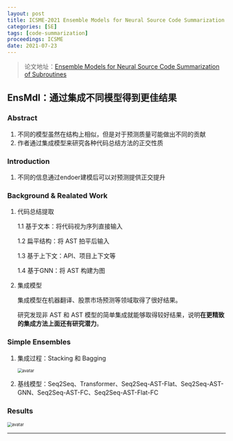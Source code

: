 ```yaml
---
layout: post
title: ICSME-2021 Ensemble Models for Neural Source Code Summarization of Subroutines
categories: [SE]
tags: [code-summarization]
proceedings: ICSME
date: 2021-07-23
---
```


> 论文地址：[Ensemble Models for Neural Source Code Summarization of Subroutines](http://arxiv.org/abs/2107.11423)

## EnsMdl：通过集成不同模型得到更佳结果

### Abstract

1. 不同的模型虽然在结构上相似，但是对于预测质量可能做出不同的贡献
2. 作者通过集成模型来研究各种代码总结方法的正交性质

### Introduction

1. 不同的信息通过endoer建模后可以对预测提供正交提升

### Background & Realated Work

1. 代码总结提取

   1.1 基于文本：将代码视为序列直接输入

   1.2 扁平结构：将 AST 拍平后输入

   1.3 基于上下文：API、项目上下文等

   1.4 基于GNN：将 AST 构建为图
2. 集成模型

   集成模型在机器翻译、股票市场预测等领域取得了很好结果。

   研究发现非 AST 和 AST 模型的简单集成就能够取得较好结果，说明**在更精致的集成方法上面还有研究潜力**。

### Simple Ensembles

1. 集成过程：Stacking 和 Bagging

   <img src="https://blog-img-1259433191.cos.ap-shanghai.myqcloud.commyqcloud.com/EnsMdl/EnsMdl-img1.png" alt="avatar" style="zoom:67%;" />
2. 基线模型：Seq2Seq、Transformer、Seq2Seq-AST-Flat、Seq2Seq-AST-GNN、Seq2Seq-AST-FC、Seq2Seq-AST-Flat-FC

### Results

<img src="https://blog-img-1259433191.cos.ap-shanghai.myqcloud.commyqcloud.com/EnsMdl/EnsMdl-img2.png" alt="avatar" style="zoom:67%;" />

<HR align=left color=#987cb9 SIZE=1>
